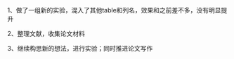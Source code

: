 <!--
 * @Description: 
 * @Version: 2.0
 * @Autor: lxp
 * @Date: 2021-12-03 18:50:54
 * @LastEditors: lxp
 * @LastEditTime: 2021-12-03 18:54:22
-->
1、做了一组新的实验，混入了其他table和列名，效果和之前差不多，没有明显提升

2、整理文献，收集论文材料

3、继续构思新的想法，进行实验；同时推进论文写作